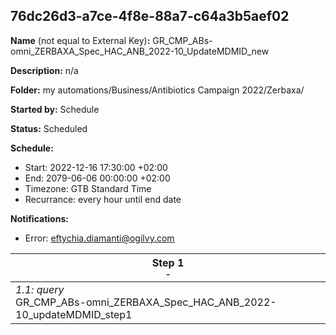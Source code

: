 ## 76dc26d3-a7ce-4f8e-88a7-c64a3b5aef02

**Name** (not equal to External Key)**:** GR_CMP_ABs-omni_ZERBAXA_Spec_HAC_ANB_2022-10_UpdateMDMID_new

**Description:** n/a

**Folder:** my automations/Business/Antibiotics Campaign 2022/Zerbaxa/

**Started by:** Schedule

**Status:** Scheduled

**Schedule:**

* Start: 2022-12-16 17:30:00 +02:00
* End: 2079-06-06 00:00:00 +02:00
* Timezone: GTB Standard Time
* Recurrance: every hour until end date

**Notifications:**

* Error: eftychia.diamanti@ogilvy.com

| Step 1<br>_<small>-</small>_ |
| --- |
| _1.1: query_<br>GR_CMP_ABs-omni_ZERBAXA_Spec_HAC_ANB_2022-10_updateMDMID_step1 |
